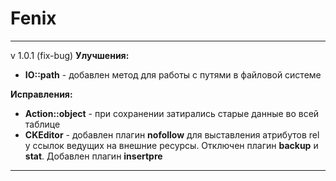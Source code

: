 Fenix
=====


____
v 1.0.1 (fix-bug)
**Улучшения:**
* **IO::path** - добавлен метод для работы с путями в файловой системе

**Исправления:**
* **Action::object** - при сохранении затирались старые данные во всей таблице
* **CKEditor** - добавлен плагин **nofollow** для выставления атрибутов rel у ссылок ведущих на внешние ресурсы. Отключен плагин **backup** и **stat**. Добавлен плагин **insertpre**
____
